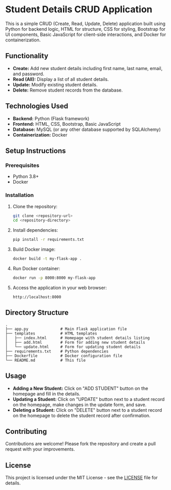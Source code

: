 # Student Details CRUD Application

This is a simple CRUD (Create, Read, Update, Delete) application built using Python for backend logic, HTML for structure, CSS for styling, Bootstrap for UI components, Basic JavaScript for client-side interactions, and Docker for containerization.

## Functionality

- **Create:** Add new student details including first name, last name, email, and password.
- **Read (All):** Display a list of all student details.
- **Update:** Modify existing student details.
- **Delete:** Remove student records from the database.

## Technologies Used

- **Backend:** Python (Flask framework)
- **Frontend:** HTML, CSS, Bootstrap, Basic JavaScript
- **Database:** MySQL (or any other database supported by SQLAlchemy)
- **Containerization:** Docker

## Setup Instructions

### Prerequisites

- Python 3.8+
- Docker

### Installation

1. Clone the repository:
   ```bash
   git clone <repository-url>
   cd <repository-directory>
   ```

2. Install dependencies:
   ```bash
   pip install -r requirements.txt
   ```

3. Build Docker image:
   ```bash
   docker build -t my-flask-app .
   ```

4. Run Docker container:
   ```bash
   docker run -p 8000:8000 my-flask-app
   ```

5. Access the application in your web browser:
   ```
   http://localhost:8000
   ```

## Directory Structure

```
.
├── app.py              # Main Flask application file
├── templates           # HTML templates
│   ├── index.html      # Homepage with student details listing
│   ├── add.html        # Form for adding new student details
│   └── update.html     # Form for updating student details
├── requirements.txt    # Python dependencies
├── Dockerfile          # Docker configuration file
└── README.md           # This file
```

## Usage

- **Adding a New Student:** Click on "ADD STUDENT" button on the homepage and fill in the details.
- **Updating a Student:** Click on "UPDATE" button next to a student record on the homepage, make changes in the update form, and save.
- **Deleting a Student:** Click on "DELETE" button next to a student record on the homepage to delete the student record after confirmation.

## Contributing

Contributions are welcome! Please fork the repository and create a pull request with your improvements.

## License

This project is licensed under the MIT License - see the [LICENSE](LICENSE) file for details.
